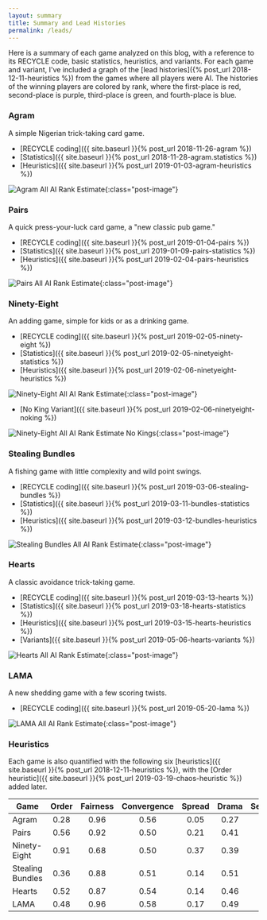 ```yaml
---
layout: summary
title: Summary and Lead Histories
permalink: /leads/
---
```


Here is a summary of each game analyzed on this blog, with a reference to its RECYCLE
code, basic statistics, heuristics, and variants. For each game and variant, I've 
included a graph of the [lead histories]({% post_url 2018-12-11-heuristics %})
from the games where all players were AI. 
The histories of the winning players are colored by rank, where the first-place is 
red, second-place is purple, third-place is green, and fourth-place is blue.

### Agram

A simple Nigerian trick-taking card game.

* [RECYCLE coding]({{ site.baseurl }}{% post_url 2018-11-26-agram %})
* [Statistics]({{ site.baseurl }}{% post_url 2018-11-28-agram.statistics %})
* [Heuristics]({{ site.baseurl }}{% post_url 2019-01-03-agram-heuristics %})

![Agram All AI Rank Estimate]({{site.url}}{{site.baseurl}}/images/agram/agram-trends-fixed.png){:class="post-image"}

### Pairs

A quick press-your-luck card game, a "new classic pub game."

* [RECYCLE coding]({{ site.baseurl }}{% post_url 2019-01-04-pairs %})
* [Statistics]({{ site.baseurl }}{% post_url 2019-01-09-pairs-statistics %})
* [Heuristics]({{ site.baseurl }}{% post_url 2019-02-04-pairs-heuristics %})

![Pairs All AI Rank Estimate]({{site.url}}{{site.baseurl}}/images/pairs/pairs-trends-fixed.png){:class="post-image"}

### Ninety-Eight

An adding game, simple for kids or as a drinking game.

* [RECYCLE coding]({{ site.baseurl }}{% post_url 2019-02-05-ninety-eight %})
* [Statistics]({{ site.baseurl }}{% post_url 2019-02-05-ninetyeight-statistics %})
* [Heuristics]({{ site.baseurl }}{% post_url 2019-02-06-ninetyeight-heuristics %})

![Ninety-Eight All AI Rank Estimate]({{site.url}}{{site.baseurl}}/images/ninetyeight/ninetyeight-trends-fixed.png){:class="post-image"}

* [No King Variant]({{ site.baseurl }}{% post_url 2019-02-06-ninetyeight-noking %})

![Ninety-Eight All AI Rank Estimate No Kings]({{site.url}}{{site.baseurl}}/images/ninetyeight/ninetyeightnoking-trends-fixed.png){:class="post-image"}

### Stealing Bundles

A fishing game with little complexity and wild point swings.

* [RECYCLE coding]({{ site.baseurl }}{% post_url 2019-03-06-stealing-bundles %})
* [Statistics]({{ site.baseurl }}{% post_url 2019-03-11-bundles-statistics %})
* [Heuristics]({{ site.baseurl }}{% post_url 2019-03-12-bundles-heuristics %})

![Stealing Bundles All AI Rank Estimate]({{site.url}}{{site.baseurl}}/images/stealingbundles/bundles-trends-fixed.png){:class="post-image"}

### Hearts

A classic avoidance trick-taking game.

* [RECYCLE coding]({{ site.baseurl }}{% post_url 2019-03-13-hearts %})
* [Statistics]({{ site.baseurl }}{% post_url 2019-03-18-hearts-statistics %})
* [Heuristics]({{ site.baseurl }}{% post_url 2019-03-15-hearts-heuristics %})
* [Variants]({{ site.baseurl }}{% post_url 2019-05-06-hearts-variants %})

![Hearts All AI Rank Estimate]({{site.url}}{{site.baseurl}}/images/hearts/hearts-trends-fixed.png){:class="post-image"}

### LAMA

A new shedding game with a few scoring twists.

* [RECYCLE coding]({{ site.baseurl }}{% post_url 2019-05-20-lama %})

![LAMA All AI Rank Estimate]({{site.url}}{{site.baseurl}}/images/lama/lama-trends4.png){:class="post-image"}

### Heuristics

Each game is also quantified with the following six 
[heuristics]({{ site.baseurl }}{% post_url 2018-12-11-heuristics %}), with the 
[Order heuristic]({{ site.baseurl }}{% post_url 2019-03-19-chaos-heuristic %}) added later.


|       Game       | Order | Fairness | Convergence | Spread | Drama | Security |
|------------------|:-----:|:--------:|:-----------:|:------:|:-----:|:--------:|
| Agram            |  0.28 |     0.96 |     0.56    |  0.05  |  0.27 | 0.27     |
| Pairs            |  0.56 |     0.92 |     0.50    |  0.21  |  0.41 | 0.24     |
| Ninety-Eight     |  0.91 |     0.68 |     0.50    |  0.37  |  0.39 | 0.60     |
| Stealing Bundles |  0.36 |     0.88 |     0.51    |  0.14  |  0.51 | 0.19     |
| Hearts           |  0.52 |     0.87 |     0.54    |  0.14  |  0.46 | 0.34     |
| LAMA             |  0.48 |     0.96 |     0.58    |  0.17  |  0.49 | 0.26     |

